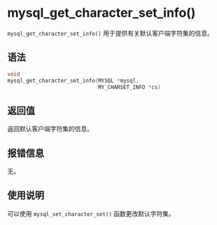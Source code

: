 mysql_get_character_set_info() 
===================================================

`mysql_get_character_set_info()` 用于提供有关默认客户端字符集的信息。

语法 
-----------------------

```c
void
mysql_get_character_set_info(MYSQL *mysql,
                             MY_CHARSET_INFO *cs)
```



返回值 
------------------------

返回默认客户端字符集的信息。

报错信息 
-------------------------

无。

使用说明 
-------------------------

可以使用 `mysql_set_character_set()` 函数更改默认字符集。
